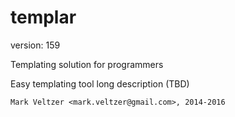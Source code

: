 templar
=======

version: 159

Templating solution for programmers

Easy templating tool long description (TBD)

	Mark Veltzer <mark.veltzer@gmail.com>, 2014-2016
